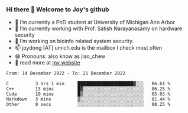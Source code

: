 ### Hi there 👋 Welcome to Joy's github

- 🔭 I’m currently a PhD student at University of Michigan Ann Arbor
- 🌱 I’m currently working with Prof. Satish Narayanasamy on hardware security
- 👯 I’m working on bioinfo related system security. 
- 📫 joydong [AT] umich.edu is the mailbox I check most often
- 😄 Pronouns: also know as jiao_chew
- 💬 read more at [my website](https://joydddd.github.io/)
<!--START_SECTION:waka-->

```text
From: 14 December 2022 - To: 21 December 2022

C          3 hrs 1 min     █████████████████████▓░░░   86.61 %
C++        13 mins         █▓░░░░░░░░░░░░░░░░░░░░░░░   06.25 %
Cuda       10 mins         █▒░░░░░░░░░░░░░░░░░░░░░░░   05.03 %
Markdown   3 mins          ▒░░░░░░░░░░░░░░░░░░░░░░░░   01.44 %
Other      0 secs          ░░░░░░░░░░░░░░░░░░░░░░░░░   00.25 %
```

<!--END_SECTION:waka-->
